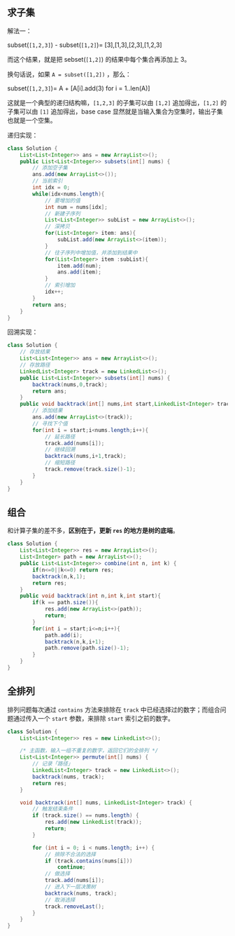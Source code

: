 ## 求子集

解法一：

subset(`[1,2,3]`) - subset(`[1,2]`)= [3],[1,3],[2,3],[1,2,3]

而这个结果，就是把 sebset(`[1,2]`) 的结果中每个集合再添加上 3。

换句话说，如果 `A = subset([1,2])` ，那么：

subset(`[1,2,3]`)= A + [A[i].add(3) for i = 1..len(A)]

这就是一个典型的递归结构嘛，`[1,2,3]` 的子集可以由 `[1,2]` 追加得出，`[1,2]` 的子集可以由 `[1]` 追加得出，base case 显然就是当输入集合为空集时，输出子集也就是一个空集。

递归实现：

```java
class Solution {
    List<List<Integer>> ans = new ArrayList<>();
    public List<List<Integer>> subsets(int[] nums) {
        // 添加空子集
        ans.add(new ArrayList<>());
        // 当前索引
        int idx = 0;
        while(idx<nums.length){
            // 要增加的值
            int num = nums[idx];
            // 新建子序列
            List<List<Integer>> subList = new ArrayList<>();
            // 深拷贝
            for(List<Integer> item: ans){
                subList.add(new ArrayList<>(item));
            }
            // 往子序列中增加值，并添加到结果中
            for(List<Integer> item :subList){
                item.add(num);
                ans.add(item);
            }
            // 索引增加
            idx++;
        }
        return ans;
    }
}
```

回溯实现：

```java
class Solution {
    // 存放结果
    List<List<Integer>> ans = new ArrayList<>();
    // 存放路径
    LinkedList<Integer> track = new LinkedList<>();
    public List<List<Integer>> subsets(int[] nums) {
        backtrack(nums,0,track);
        return ans;
    }
    public void backtrack(int[] nums,int start,LinkedList<Integer> track){
        // 添加结果
        ans.add(new ArrayList<>(track));
        // 寻找下个值
        for(int i = start;i<nums.length;i++){
            // 延长路径
            track.add(nums[i]);
            // 继续回溯
            backtrack(nums,i+1,track);
            // 缩短路径
            track.remove(track.size()-1);
        }
    }
}
```

## 组合

和计算子集的差不多，**区别在于，更新 `res` 的地方是树的底端**。

```java
class Solution {
    List<List<Integer>> res = new ArrayList<>();
    List<Integer> path = new ArrayList<>();
    public List<List<Integer>> combine(int n, int k) {
        if(n<=0||k<=0) return res;
        backtrack(n,k,1);
        return res;
    }
    public void backtrack(int n,int k,int start){
        if(k == path.size()){
            res.add(new ArrayList<>(path));
            return;
        }
        for(int i = start;i<=n;i++){
            path.add(i);
            backtrack(n,k,i+1);
            path.remove(path.size()-1);
        }
    }
}
```

## 全排列

排列问题每次通过 `contains` 方法来排除在 `track` 中已经选择过的数字；而组合问题通过传入一个 `start` 参数，来排除 `start` 索引之前的数字。

```java
class Solution {
	List<List<Integer>> res = new LinkedList<>();

	/* 主函数，输入一组不重复的数字，返回它们的全排列 */
	List<List<Integer>> permute(int[] nums) {
		// 记录「路径」
		LinkedList<Integer> track = new LinkedList<>();
		backtrack(nums, track);
		return res;
	}

	void backtrack(int[] nums, LinkedList<Integer> track) {
		// 触发结束条件
		if (track.size() == nums.length) {
			res.add(new LinkedList(track));
			return;
		}

		for (int i = 0; i < nums.length; i++) {
			// 排除不合法的选择
			if (track.contains(nums[i]))
				continue;
			// 做选择
			track.add(nums[i]);
			// 进入下一层决策树
			backtrack(nums, track);
			// 取消选择
			track.removeLast();
		}
	} 
}
```